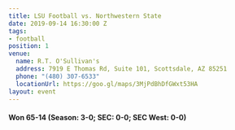```yaml
---
title: LSU Football vs. Northwestern State
date: 2019-09-14 16:30:00 Z
tags:
- football
position: 1
venue:
  name: R.T. O'Sullivan's
  address: 7919 E Thomas Rd, Suite 101, Scottsdale, AZ 85251
  phone: "(480) 307-6533"
  locationUrl: https://goo.gl/maps/3MjPdBhDfGWxt53HA
layout: event
---
```


#### Won 65-14 (Season: 3-0; SEC: 0-0; SEC West: 0-0)
